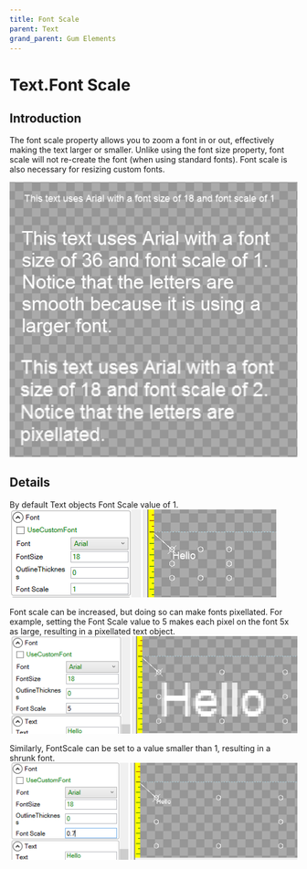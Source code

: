 ```yaml
---
title: Font Scale
parent: Text
grand_parent: Gum Elements
---
```


# Text.Font Scale

## Introduction

The font scale property allows you to zoom a font in or out, effectively making the text larger or smaller. Unlike using the font size property, font scale will not re-create the font \(when using standard fonts\). Font scale is also necessary for resizing custom fonts.

![](../../.gitbook/assets/GumFontScaleTexts.png)

## Details

By default Text objects Font Scale value of 1. ![](../../.gitbook/assets/FontScale1.png)

Font scale can be increased, but doing so can make fonts pixellated. For example, setting the Font Scale value to 5 makes each pixel on the font 5x as large, resulting in a pixellated text object. ![](../../.gitbook/assets/FontScale5.png)

Similarly, FontScale can be set to a value smaller than 1, resulting in a shrunk font. ![](../../.gitbook/assets/FontPoint7.png)

